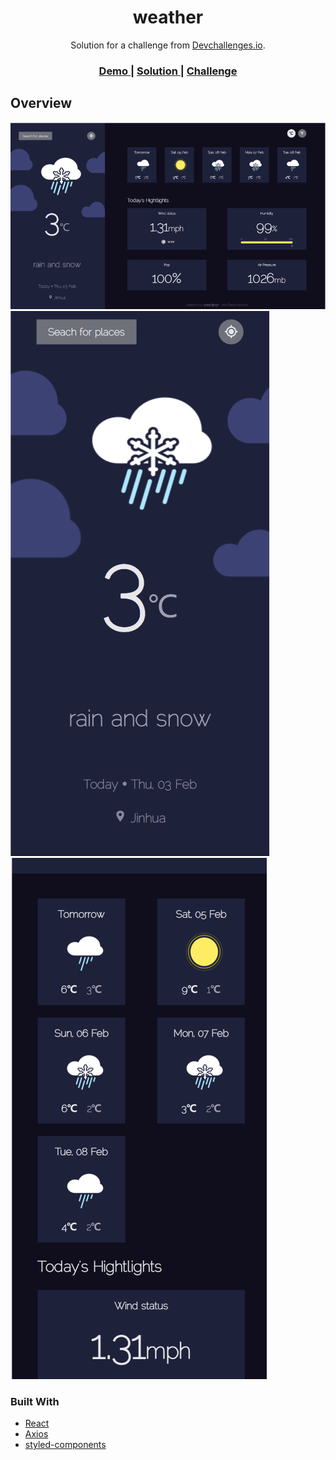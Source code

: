 <!-- Please update value in the {}  -->

<h1 align="center">weather</h1>

<div align="center">
   Solution for a challenge from  <a href="http://devchallenges.io" target="_blank">Devchallenges.io</a>.
</div>

<div align="center">
  <h3>
    <a href="https://weather2-nine.vercel.app">
      Demo
    </a>
    <span> | </span>
    <a href="https://github.com/satellites7/weather-app">
      Solution
    </a>
    <span> | </span>
    <a href="https://devchallenges.io/challenges/mM1UIenRhK808W8qmLWv">
      Challenge
    </a>
  </h3>
</div>

<!-- TABLE OF CONTENTS -->

<!-- OVERVIEW -->

## Overview

![screenshot](https://github.com/satellites7/image/blob/main/weather-pc.png)
![screenshot](https://github.com/satellites7/image/blob/main/weather-phone.png)
![screenshot](https://github.com/satellites7/image/blob/main/weather-phone2.png)




### Built With

<!-- This section should list any major frameworks that you built your project using. Here are a few examples.-->

- [React](https://reactjs.org/)
- [Axios](https://www.axios.com/)
- [styled-components](https://styled-components.com/)



